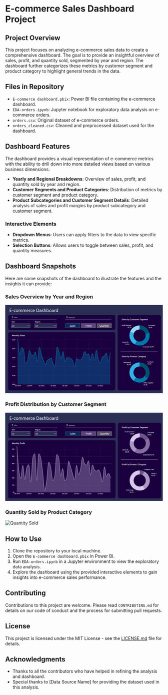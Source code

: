 # E-commerce Sales Dashboard Project

## Project Overview
This project focuses on analyzing e-commerce sales data to create a comprehensive dashboard. The goal is to provide an insightful overview of sales, profit, and quantity sold, segmented by year and region. The dashboard further categorizes these metrics by customer segment and product category to highlight general trends in the data.

## Files in Repository
- `E-commerce dashboard.pbix`: Power BI file containing the e-commerce dashboard.
- `EDA-orders.ipynb`: Jupyter notebook for exploratory data analysis on e-commerce orders.
- `orders.csv`: Original dataset of e-commerce orders.
- `orders_cleaned.csv`: Cleaned and preprocessed dataset used for the dashboard.

## Dashboard Features
The dashboard provides a visual representation of e-commerce metrics with the ability to drill down into more detailed views based on various business dimensions:
- **Yearly and Regional Breakdowns**: Overview of sales, profit, and quantity sold by year and region.
- **Customer Segments and Product Categories**: Distribution of metrics by customer segment and product category.
- **Product Subcategories and Customer Segment Details**: Detailed analysis of sales and profit margins by product subcategory and customer segment.

### Interactive Elements
- **Dropdown Menus**: Users can apply filters to the data to view specific metrics.
- **Selection Buttons**: Allows users to toggle between sales, profit, and quantity measures.

## Dashboard Snapshots
Here are some snapshots of the dashboard to illustrate the features and the insights it can provide:

### Sales Overview by Year and Region
![Sales Overview](examples/1.png)

### Profit Distribution by Customer Segment
![Profit Overview](examples/2.png)

### Quantity Sold by Product Category
![Quantity Sold](examples/3.png.png)

## How to Use
1. Clone the repository to your local machine.
2. Open the `E-commerce dashboard.pbix` in Power BI.
3. Run `EDA-orders.ipynb` in a Jupyter environment to view the exploratory data analysis.
4. Explore the dashboard using the provided interactive elements to gain insights into e-commerce sales performance.

## Contributing
Contributions to this project are welcome. Please read `CONTRIBUTING.md` for details on our code of conduct and the process for submitting pull requests.

## License
This project is licensed under the MIT License - see the [LICENSE.md](LICENSE.md) file for details.

## Acknowledgments
- Thanks to all the contributors who have helped in refining the analysis and dashboard.
- Special thanks to [Data Source Name] for providing the dataset used in this analysis.

